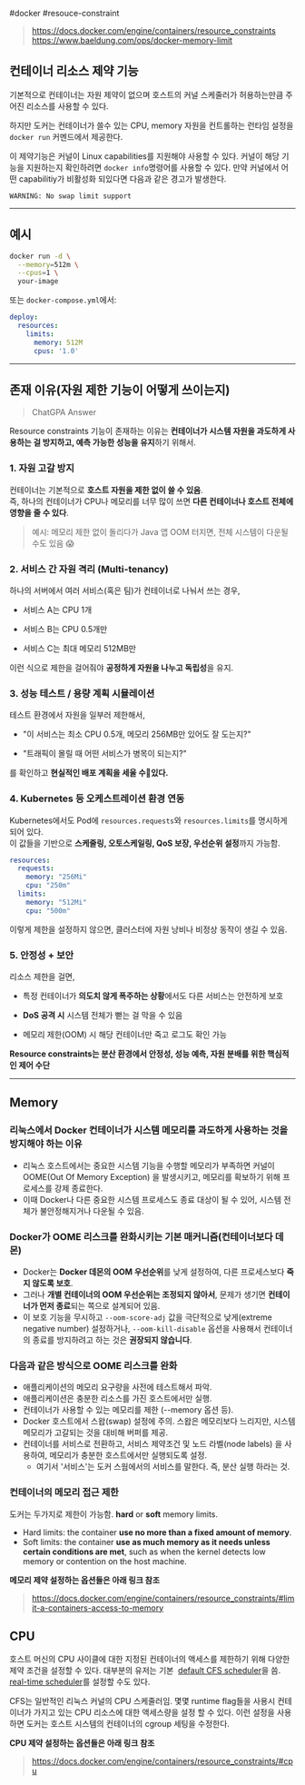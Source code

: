#docker #resouce-constraint

> https://docs.docker.com/engine/containers/resource_constraints
> https://www.baeldung.com/ops/docker-memory-limit

## **컨테이너 리소스 제약 기능**

기본적으로 컨테이너는 자원 제약이 없으며 호스트의 커널 스케줄러가 허용하는만큼 주어진 리소스를 사용할 수 있다. 

하지만 도커는 컨테이너가 쓸수 있는 CPU, memory 자원을 컨트롤하는 런타임 설정을 `docker run` 커멘드에서 제공한다. 

이 제약기능은 커널이 Linux capabilities를 지원해야 사용할 수 있다. 커널이 해당 기능을 지원하는지 확인하려면 `docker info`명령어를 사용할 수 있다. 만약 커널에서 어떤 capabilitiy가 비활성화 되있다면 다음과 같은 경고가 발생한다.
```console
WARNING: No swap limit support
```
---

## **예시**

```bash
docker run -d \
  --memory=512m \
  --cpus=1 \
  your-image
```

또는 `docker-compose.yml`에서:

```yaml
deploy:
  resources:
    limits:
      memory: 512M
      cpus: '1.0'
```

---

## **존재 이유(자원 제한 기능이 어떻게 쓰이는지)**
> ChatGPA Answer

Resource constraints 기능이 존재하는 이유는 **컨테이너가 시스템 자원을 과도하게 사용하는 걸 방지하고, 예측 가능한 성능을 유지**하기 위해서.

### **1. 자원 고갈 방지**

컨테이너는 기본적으로 **호스트 자원을 제한 없이 쓸 수 있음**.  
즉, 하나의 컨테이너가 CPU나 메모리를 너무 많이 쓰면 **다른 컨테이너나 호스트 전체에 영향을 줄 수 있다**.

> 예시: 메모리 제한 없이 돌리다가 Java 앱 OOM 터지면, 전체 시스템이 다운될 수도 있음 😱


### **2. 서비스 간 자원 격리 (Multi-tenancy)**

하나의 서버에서 여러 서비스(혹은 팀)가 컨테이너로 나눠서 쓰는 경우,

- 서비스 A는 CPU 1개
    
- 서비스 B는 CPU 0.5개만
    
- 서비스 C는 최대 메모리 512MB만


이런 식으로 제한을 걸어줘야 **공정하게 자원을 나누고 독립성**을 유지.

### **3. 성능 테스트 / 용량 계획 시뮬레이션**

테스트 환경에서 자원을 일부러 제한해서,

- "이 서비스는 최소 CPU 0.5개, 메모리 256MB만 있어도 잘 도는지?"
    
- "트래픽이 몰릴 때 어떤 서비스가 병목이 되는지?"
    

를 확인하고 **현실적인 배포 계획을 세울 수있다.**


### **4. Kubernetes 등 오케스트레이션 환경 연동**

Kubernetes에서도 Pod에 `resources.requests`와 `resources.limits`를 명시하게 되어 있다.  
이 값들을 기반으로 **스케줄링, 오토스케일링, QoS 보장, 우선순위 설정**까지 가능함.

```yaml
resources:
  requests:
    memory: "256Mi"
    cpu: "250m"
  limits:
    memory: "512Mi"
    cpu: "500m"
```

이렇게 제한을 설정하지 않으면, 클러스터에 자원 낭비나 비정상 동작이 생길 수 있음.

### **5. 안정성 + 보안**

리소스 제한을 걸면,

- 특정 컨테이너가 **의도치 않게 폭주하는 상황**에서도 다른 서비스는 안전하게 보호
    
- **DoS 공격 시** 시스템 전체가 뻗는 걸 막을 수 있음
    
- 메모리 제한(OOM) 시 해당 컨테이너만 죽고 로그도 확인 가능
    



**Resource constraints는 분산 환경에서 안정성, 성능 예측, 자원 분배를 위한 핵심적인 제어 수단**

---
## **Memory**
### **리눅스에서 Docker 컨테이너가 시스템 메모리를 과도하게 사용하는 것을 방지해야 하는 이유**
- 리눅스 호스트에서는 중요한 시스템 기능을 수행할 메모리가 부족하면 커널이 OOME(Out Of Memory Exception) 을 발생시키고, 메모리를 확보하기 위해 프로세스를 강제 종료한다.
- 이때 Docker나 다른 중요한 시스템 프로세스도 종료 대상이 될 수 있어, 시스템 전체가 불안정해지거나 다운될 수 있음.
### **Docker가 OOME 리스크를 완화시키는 기본 매커니즘(컨테이너보다 데몬)**
- Docker는 **Docker 데몬의 OOM 우선순위**를 낮게 설정하여, 다른 프로세스보다 **죽지 않도록 보호**.
- 그러나 **개별 컨테이너의 OOM 우선순위는 조정되지 않아서**, 문제가 생기면 **컨테이너가 먼저 종료**되는 쪽으로 설계되어 있음.
- 이 보호 기능을 무시하고 `--oom-score-adj` 값을 극단적으로 낮게(extreme negative number) 설정하거나, `--oom-kill-disable` 옵션을 사용해서 컨테이너의 종료를 방지하려고 하는 것은 **권장되지 않습니다**.

### **다음과 같은 방식으로 OOME 리스크를 완화**
- 애플리케이션의 메모리 요구량을 사전에 테스트해서 파악.
- 애플리케이션은 충분한 리소스를 가진 호스트에서만 실행.
-  컨테이너가 사용할 수 있는 메모리를 제한 (--memory 옵션 등).
- Docker 호스트에서 스왑(swap) 설정에 주의. 스왑은 메모리보다 느리지만, 시스템 메모리가 고갈되는 것을 대비해 버퍼를 제공.
- 컨테이너를 서비스로 전환하고, 서비스 제약조건 및 노드 라벨(node labels) 을 사용하여, 메모리가 충분한 호스트에서만 실행되도록 설정.
	- 여기서 '서비스'는 도커 스웜에서의 서비스를 말한다. 즉, 분산 실행 하라는 것.

### **컨테이너의 메모리 접근 제한**
도커는 두가지로 제한이 가능함. **hard** or **soft** memory limits.
- Hard limits: the container **use no more than a fixed amount of memory**.
- Soft limits: the container **use as much memory as it needs unless certain conditions are met**, such as when the kernel detects low memory or contention on the host machine.

**메모리 제약 설정하는 옵션들은 아래 링크 참조**
> https://docs.docker.com/engine/containers/resource_constraints/#limit-a-containers-access-to-memory


## **CPU**
호스트 머신의 CPU 사이클에 대한 지정된 컨테이너의 액세스를 제한하기 위해 다양한 제약 조건을 설정할 수 있다. 대부분의 유저는 기본  [default CFS scheduler](https://docs.docker.com/engine/containers/resource_constraints/#configure-the-default-cfs-scheduler)을 씀. [real-time scheduler](https://docs.docker.com/engine/containers/resource_constraints/#configure-the-real-time-scheduler)를 설정할 수도 있다.

CFS는 일반적인 리눅스 커널의 CPU 스케줄러임. 몇몇 runtime flag들을 사용시 컨테이너가 가지고 있는 CPU 리소스에 대한 액세스량을 설정 할 수 있다. 이런 설정을 사용하면 도커는 호스트 시스템의 컨테이너의 cgroup 세팅을 수정한다.

**CPU 제약 설정하는 옵션들은 아래 링크 참조**
> https://docs.docker.com/engine/containers/resource_constraints/#cpu